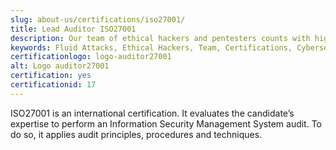 ```yaml
---
slug: about-us/certifications/iso27001/
title: Lead Auditor ISO27001
description: Our team of ethical hackers and pentesters counts with high certifications related to cybersecurity information.
keywords: Fluid Attacks, Ethical Hackers, Team, Certifications, Cybersecurity, Pentesters, Whitehat Hackers
certificationlogo: logo-auditor27001
alt: Logo auditor27001
certification: yes
certificationid: 17
---
```


ISO27001 is an international certification. It evaluates the candidate’s
expertise to perform an Information Security Management System audit. To
do so, it applies audit principles, procedures and techniques.

